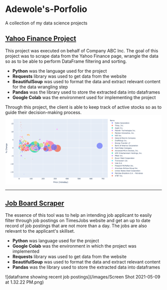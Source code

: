 # Adewole's-Porfolio
A collection of my data science projects


## [Yahoo Finance Project](https://colab.research.google.com/gist/wolejnr/5ca1c34c7e8f792e8f84fecd0801475f/data-viz-demo.ipynb)
This project was executed on behalf of Company ABC Inc. The goal of this project was to scrape data from the Yahoo Finance page, wrangle the data so as to be able to perform DataFrame filtering and sorting.
- **Python** was the language used for the project
- **Requests** library was used to get data from the website
- **BeautifulSoup** was used to format the data and extract relevant content for the data wrangling step
- **Pandas** was the library used to store the extracted data into dataframes
- **Google Colab** was the environment used for implementing the project

Through this project, the client is able to keep track of active stocks so as to guide their decision-making process.
![bubble plot of active stocks](/images/bubble_plot.png)
<!--![candlestick plot of active stocks](/images/candlestick_plot.png)
![heatmap of active stocks](/images/heatmap.png)
![Pie chart showing market share of cryptocurrencies](/images/piechart.png)-->

---

## [Job Board Scraper](https://colab.research.google.com/gist/wolejnr/cb3e743999b165618875c8d00d7a4584/job-board-scraping_dataframe-output.ipynb#scrollTo=Z_wVWcIlr5KQ)
The essence of this tool was to help an intending job applicant to easily filter through job postings on TimesJobs website and get an up to date record of job postings that are not more than a day. The jobs are also relevant to the applicant's skillset.
- **Python** was language used for the project
- **Google Colab** was the environment in which the project was implemented
- **Requests** library was used to get data from the website
- **BeautifulSoup** was used to format the data and extract relevant content 
- **Pandas** was the library used to store the extracted data into dataframes

![dataframe showing recent job postings](/images/Screen Shot 2021-05-09 at 1.32.22 PM.png)
